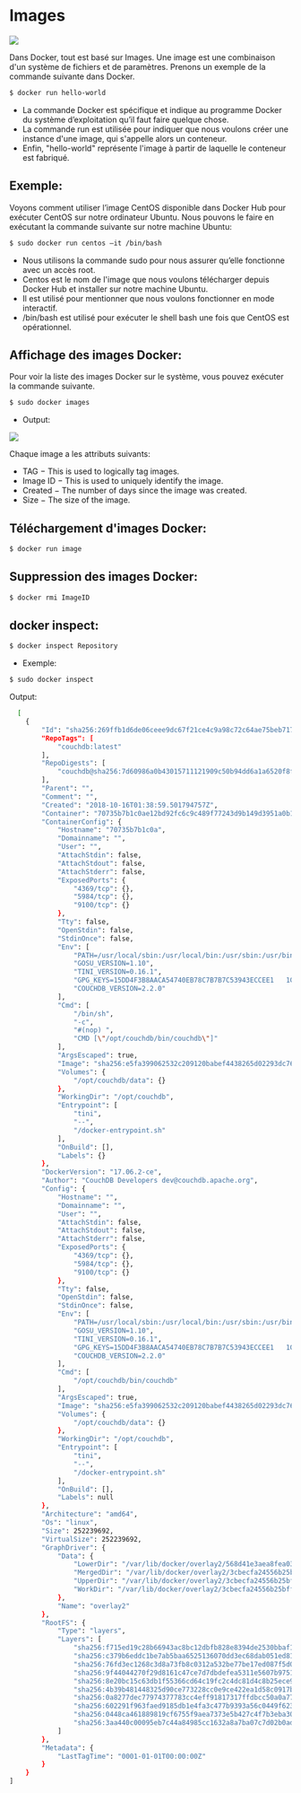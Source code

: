 # Images

![](docker-flow.png)

Dans Docker, tout est basé sur Images. Une image est une combinaison d'un système de fichiers et de paramètres. Prenons un exemple de la commande suivante dans Docker.
```sh
$ docker run hello-world 
```
* La commande Docker est spécifique et indique au programme Docker du système d’exploitation qu’il faut faire quelque chose.
* La commande run est utilisée pour indiquer que nous voulons créer une instance d'une image, qui s'appelle alors un conteneur.
* Enfin, "hello-world" représente l'image à partir de laquelle le conteneur est fabriqué.

## Exemple:
Voyons comment utiliser l’image CentOS disponible dans Docker Hub pour exécuter CentOS sur notre ordinateur Ubuntu. Nous pouvons le faire en exécutant la commande suivante sur notre machine Ubuntu:
```sh
$ sudo docker run centos –it /bin/bash
```
* Nous utilisons la commande sudo pour nous assurer qu’elle fonctionne avec un accès root.
* Centos est le nom de l'image que nous voulons télécharger depuis Docker Hub et installer sur notre machine Ubuntu.
* Il est utilisé pour mentionner que nous voulons fonctionner en mode interactif.
* /bin/bash est utilisé pour exécuter le shell bash une fois que CentOS est opérationnel.

## Affichage des images Docker:
Pour voir la liste des images Docker sur le système, vous pouvez exécuter la commande suivante.
```sh
$ sudo docker images
```
* Output:

![](dockerimages.png)

Chaque image a les attributs suivants:
* TAG − This is used to logically tag images.
* Image ID − This is used to uniquely identify the image.
* Created − The number of days since the image was created.
* Size − The size of the image.

## Téléchargement d'images Docker:
```sh
$ docker run image
```

## Suppression des images Docker:
```sh
$ docker rmi ImageID
```

## docker inspect:
```sh
$ docker inspect Repository
```
* Exemple:
```sh
$ sudo docker inspect
```
Output:
```sh
  [
    {
        "Id": "sha256:269ffb1d6de06ceee9dc67f21ce4c9a98c72c64ae75beb717cd3891f6f17c24b",
        "RepoTags": [
            "couchdb:latest"
        ],
        "RepoDigests": [
            "couchdb@sha256:7d60986a0b43015711121909c50b94dd6a1a6520f8f4bc72f52109b9ea8a17ad"
        ],
        "Parent": "",
        "Comment": "",
        "Created": "2018-10-16T01:38:59.501794757Z",
        "Container": "70735b7b1c0ae12bd92fc6c9c489f77243d9b149d3951a0b1250fd442c3cf837",
        "ContainerConfig": {
            "Hostname": "70735b7b1c0a",
            "Domainname": "",
            "User": "",
            "AttachStdin": false,
            "AttachStdout": false,
            "AttachStderr": false,
            "ExposedPorts": {
                "4369/tcp": {},
                "5984/tcp": {},
                "9100/tcp": {}
            },
            "Tty": false,
            "OpenStdin": false,
            "StdinOnce": false,
            "Env": [
                "PATH=/usr/local/sbin:/usr/local/bin:/usr/sbin:/usr/bin:/sbin:/bin",
                "GOSU_VERSION=1.10",
                "TINI_VERSION=0.16.1",
                "GPG_KEYS=15DD4F3B8AACA54740EB78C7B7B7C53943ECCEE1   1CFBFA43C19B6DF4A0CA3934669C02FFDF3CEBA3   25BBBAC113C1BFD5AA594A4C9F96B92930380381   4BFCA2B99BADC6F9F105BEC9C5E32E2D6B065BFB   5D680346FAA3E51B29DBCB681015F68F9DA248BC   7BCCEB868313DDA925DF1805ECA5BCB7BB9656B0   C3F4DFAEAD621E1C94523AEEC376457E61D50B88   D2B17F9DA23C0A10991AF2E3D9EE01E47852AEE4   E0AF0A194D55C84E4A19A801CDB0C0F904F4EE9B   29E4F38113DF707D722A6EF91FE9AF73118F1A7C   2EC788AE3F239FA13E82D215CDE711289384AE37",
                "COUCHDB_VERSION=2.2.0"
            ],
            "Cmd": [
                "/bin/sh",
                "-c",
                "#(nop) ",
                "CMD [\"/opt/couchdb/bin/couchdb\"]"
            ],
            "ArgsEscaped": true,
            "Image": "sha256:e5fa399062532c209120babef4438265d02293dc766b410b42c4df6d888afc85",
            "Volumes": {
                "/opt/couchdb/data": {}
            },
            "WorkingDir": "/opt/couchdb",
            "Entrypoint": [
                "tini",
                "--",
                "/docker-entrypoint.sh"
            ],
            "OnBuild": [],
            "Labels": {}
        },
        "DockerVersion": "17.06.2-ce",
        "Author": "CouchDB Developers dev@couchdb.apache.org",
        "Config": {
            "Hostname": "",
            "Domainname": "",
            "User": "",
            "AttachStdin": false,
            "AttachStdout": false,
            "AttachStderr": false,
            "ExposedPorts": {
                "4369/tcp": {},
                "5984/tcp": {},
                "9100/tcp": {}
            },
            "Tty": false,
            "OpenStdin": false,
            "StdinOnce": false,
            "Env": [
                "PATH=/usr/local/sbin:/usr/local/bin:/usr/sbin:/usr/bin:/sbin:/bin",
                "GOSU_VERSION=1.10",
                "TINI_VERSION=0.16.1",
                "GPG_KEYS=15DD4F3B8AACA54740EB78C7B7B7C53943ECCEE1   1CFBFA43C19B6DF4A0CA3934669C02FFDF3CEBA3   25BBBAC113C1BFD5AA594A4C9F96B92930380381   4BFCA2B99BADC6F9F105BEC9C5E32E2D6B065BFB   5D680346FAA3E51B29DBCB681015F68F9DA248BC   7BCCEB868313DDA925DF1805ECA5BCB7BB9656B0   C3F4DFAEAD621E1C94523AEEC376457E61D50B88   D2B17F9DA23C0A10991AF2E3D9EE01E47852AEE4   E0AF0A194D55C84E4A19A801CDB0C0F904F4EE9B   29E4F38113DF707D722A6EF91FE9AF73118F1A7C   2EC788AE3F239FA13E82D215CDE711289384AE37",
                "COUCHDB_VERSION=2.2.0"
            ],
            "Cmd": [
                "/opt/couchdb/bin/couchdb"
            ],
            "ArgsEscaped": true,
            "Image": "sha256:e5fa399062532c209120babef4438265d02293dc766b410b42c4df6d888afc85",
            "Volumes": {
                "/opt/couchdb/data": {}
            },
            "WorkingDir": "/opt/couchdb",
            "Entrypoint": [
                "tini",
                "--",
                "/docker-entrypoint.sh"
            ],
            "OnBuild": [],
            "Labels": null
        },
        "Architecture": "amd64",
        "Os": "linux",
        "Size": 252239692,
        "VirtualSize": 252239692,
        "GraphDriver": {
            "Data": {
                "LowerDir": "/var/lib/docker/overlay2/568d41e3aea8fea032fe13a8d8812c40673ede17534e806781e10d2a7a50726b/diff:/var/lib/docker/overlay2/3544503aac04726cd6cd895b5158b47adee005f5155a9e5c71ce6b1a82805cb6/diff:/var/lib/docker/overlay2/23492bec80154e2f3aa079902f5dbfb166c35dad68bdcf66d7e732973603299e/diff:/var/lib/docker/overlay2/1dce1c692b0729aa04c8b031ac0788f59029c7edca8be25678f6305036b2f719/diff:/var/lib/docker/overlay2/51a7a05cdc92919cb5a4306e78792d5403ff0a16a7921f09aa3304b3871b4a2e/diff:/var/lib/docker/overlay2/c65cefb2e61e4a5a8af5fb90a5d3994001a61720d4bc0a4276bf683d3f9667e9/diff:/var/lib/docker/overlay2/944056cd33cd8b5b2314f2bc45ce9536ea49dce0d2dc172407866731fbb976ac/diff:/var/lib/docker/overlay2/931273e9d77ff341e84c23e72f358e1095755e1ab73b43b9c920482dfd580c77/diff:/var/lib/docker/overlay2/d8e3c1e9dccdc90e1b9f74d14d28cf94878004105a81c5bd6b027716c78526cd/diff",
                "MergedDir": "/var/lib/docker/overlay2/3cbecfa24556b25bff395054f9921b7523b3dcf3e95113f8def7dfe396b05c3c/merged",
                "UpperDir": "/var/lib/docker/overlay2/3cbecfa24556b25bff395054f9921b7523b3dcf3e95113f8def7dfe396b05c3c/diff",
                "WorkDir": "/var/lib/docker/overlay2/3cbecfa24556b25bff395054f9921b7523b3dcf3e95113f8def7dfe396b05c3c/work"
            },
            "Name": "overlay2"
        },
        "RootFS": {
            "Type": "layers",
            "Layers": [
                "sha256:f715ed19c28b66943ac8bc12dbfb828e8394de2530bbaf1ecce906e748e4fdff",
                "sha256:c379b6eddc1be7ab5baa6525136070dd3ec68dab051ed811200d41141d30c1e7",
                "sha256:76fd3ec1268c3d8a73fb8c0312a532be77be17ed087f5d053b00c038c34e8a14",
                "sha256:9f44044270f29d8161c47ce7d7dbdefea5311e5607b9751659f4ddcc8f32251e",
                "sha256:8e20bc15c63db1f55366cd64c19fc2c4dc81d4c8b25ece905b1aa54d4c4529d5",
                "sha256:4b39b481448325d90ce773228cc0e9ce422ea1d58c0917b5f996f5f457bc108d",
                "sha256:0a8277dec77974377783cc4eff91817317ffdbcc50a0a7760c0e6945886b6b2f",
                "sha256:602291f963faed9185db1e4fa3c477b9393a56c0449f623f359fd07b27358aa3",
                "sha256:0448ca461889819cf6755f9aea7373e5b427c4f7b3eba30080a9919002782bdb",
                "sha256:3aa440c00095eb7c44a84985cc1632a8a7ba07c7d02b0adffa20562eef6c3e76"
            ]
        },
        "Metadata": {
            "LastTagTime": "0001-01-01T00:00:00Z"
        }
    }
]
```
















